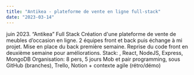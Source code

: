 ```yaml
---
title: "Antikea - plateforme de vente en ligne full-stack"
date: "2023-03-14"
---
```


juin 2023. “Antikea” Full Stack
Création d'une plateforme de vente de meubles d’occasion en ligne. 2 équipes front et back puis échange à mi projet. Mise en place du back première semaine. Reprise du code front en deuxième semaine pour améliorations. 
Stack: , React, NodeJS, Express, MongoDB
Organisation: 8 pers, 5 jours Mob et pair programming, sous GitHub (branches), Trello, Notion + contexte agile (rétro/démo)
